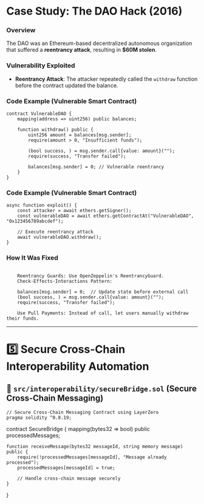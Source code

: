 # **Case Study: The DAO Hack (2016)**

### **Overview**
The DAO was an Ethereum-based decentralized autonomous organization that suffered a **reentrancy attack**, resulting in **$60M stolen**.

### **Vulnerability Exploited**
- **Reentrancy Attack**: The attacker repeatedly called the `withdraw` function before the contract updated the balance.

### **Code Example (Vulnerable Smart Contract)**
```solidity
contract VulnerableDAO {
    mapping(address => uint256) public balances;

    function withdraw() public {
        uint256 amount = balances[msg.sender];
        require(amount > 0, "Insufficient funds");

        (bool success, ) = msg.sender.call{value: amount}("");
        require(success, "Transfer failed");

        balances[msg.sender] = 0; // Vulnerable reentrancy
    }
}
```
### **Code Example (Vulnerable Smart Contract)**
```
async function exploit() {
    const attacker = await ethers.getSigner();
    const vulnerableDAO = await ethers.getContractAt("VulnerableDAO", "0x123456789abcdef");

    // Execute reentrancy attack
    await vulnerableDAO.withdraw();
}
```
### **How It Was Fixed**
```

    Reentrancy Guards: Use OpenZeppelin's ReentrancyGuard.
    Check-Effects-Interactions Pattern:

    balances[msg.sender] = 0;  // Update state before external call
    (bool success, ) = msg.sender.call{value: amount}("");
    require(success, "Transfer failed");

    Use Pull Payments: Instead of call, let users manually withdraw their funds.

```
---

# **5️⃣ Secure Cross-Chain Interoperability Automation**  

## **📂 `src/interoperability/secureBridge.sol`** (Secure Cross-Chain Messaging)
```solidity
// Secure Cross-Chain Messaging Contract using LayerZero
pragma solidity ^0.8.19;
```
contract SecureBridge {
    mapping(bytes32 => bool) public processedMessages;

    function receiveMessage(bytes32 messageId, string memory message) public {
        require(!processedMessages[messageId], "Message already processed");
        processedMessages[messageId] = true;

        // Handle cross-chain message securely
    }
}
```